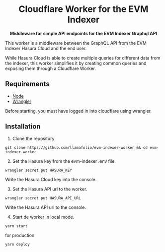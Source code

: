<h1 align="center">
<strong>Cloudflare Worker for the EVM Indexer</strong>
</h1>
<p align="center">
<strong>Middleware for simple API endpoints for the EVM Indexer Graphql API</strong>
</p>

This worker is a middleware between the GraphQL API from the EVM Indexer Hasura Cloud and the end user.

While Hasura Cloud is able to create multiple queries for different data from the indexer, this worker simplifies it by creating common queries and exposing them through a Cloudflare Worker.



## Requirements

- [Node](https://nodejs.org/en/)
- [Wrangler](https://github.com/cloudflare/wrangler2)

Before starting, you must have logged in into cloudflare using wrangler.

## Installation

1. Clone the repository

```
git clone https://github.com/llamafolio/evm-indexer-worker && cd evm-indexer-worker
```

2. Set the Hasura key from the evm-indexer .env file.

```
wrangler secret put HASURA_KEY
```

Write the Hasura Cloud key into the console.

3. Set the Hasura API url to the worker.

```
wrangler secret put HASURA_API_URL
```

Write the Hasura API url to the console.

4. Start de worker in local mode.

```
yarn start
```

for production

```
yarn deploy
```

